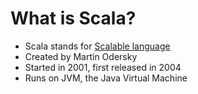 # What is Scala?


* Scala stands for [Scalable language](https://www.scala-lang.org/)
* Created by Martin Odersky
* Started in 2001, first released in 2004
* Runs on JVM, the Java Virtual Machine


